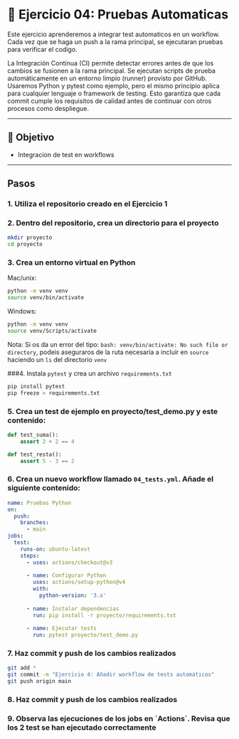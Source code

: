 # 🧪 Ejercicio 04: Pruebas Automaticas

Este ejercicio aprenderemos a integrar test automaticos en un workflow.
Cada vez que se haga un push a la rama principal, se ejecutaran pruebas para verificar el codigo.

La Integración Continua (CI) permite detectar errores antes de que los cambios se fusionen a la rama principal.
Se ejecutan scripts de prueba automáticamente en un entorno limpio (runner) provisto por GitHub.
Usaremos Python y pytest como ejemplo, pero el mismo principio aplica para cualquier lenguaje o framework de testing.
Esto garantiza que cada commit cumple los requisitos de calidad antes de continuar con otros procesos como despliegue.

---

## 🎯 Objetivo

- Integracion de test en workflows

---

## Pasos
### 1.  Utiliza el repositorio creado en el Ejercicio 1

### 2.  Dentro del repositorio, crea un directorio para el proyecto
```bash copy
mkdir proyecto
cd proyecto
```
### 3. Crea un entorno virtual en Python

Mac/unix:
```bash copy
python -m venv venv
source venv/bin/activate
```

Windows:
```bash copy
python -m venv venv
source venv/Scripts/activate
```
Nota:  Si os da un error del tipo: `bash: venv/bin/activate: No such file or directory`, podeis aseguraros de la ruta necesaria a incluir en `source` haciendo un `ls` del directorio `venv`

###4. Instala `pytest` y crea un archivo `requirements.txt`
```bash copy
pip install pytest
pip freeze > requirements.txt
```

### 5. Crea un test de ejemplo en proyecto/test_demo.py y este contenido:
```python copy
def test_suma():
    assert 2 + 2 == 4

def test_resta():
    assert 5 - 3 == 2
```

### 6. Crea un nuevo workflow llamado `04_tests.yml`. Añade el siguiente contenido:
```yaml copy
name: Pruebas Python
on:
  push:
    branches:
      - main
jobs:
  test:
    runs-on: ubuntu-latest
    steps:
      - uses: actions/checkout@v3
      
      - name: Configurar Python
        uses: actions/setup-python@v4
        with:
          python-version: '3.x'
      
      - name: Instalar dependencias
        run: pip install -r proyecto/requirements.txt
      
      - name: Ejecutar tests
        run: pytest proyecto/test_demo.py
```

### 7. Haz commit y push de los cambios realizados
```bash copy
git add *
git commit -m "Ejercicio 4: Añadir workflow de tests automáticos"
git push origin main
```

### 8. Haz commit y push de los cambios realizados

### 9. Observa las ejecuciones de los jobs en ´Actions´. Revisa que los 2 test se han ejecutado correctamente
